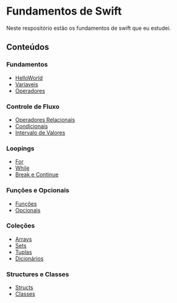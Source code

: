 # Fundamentos de Swift

Neste respositório estão os fundamentos de swift que eu estudei.


## Conteúdos 
### Fundamentos
- [HelloWorld](https://github.com/ArthurRCastilho/FundamentosSwift/blob/main/Fundamentos%20Swift.playground/Pages/HelloWorld.xcplaygroundpage/Contents.swift)<br>
- [Variaveis](https://github.com/ArthurRCastilho/FundamentosSwift/blob/main/Fundamentos%20Swift.playground/Pages/Variaveis.xcplaygroundpage/Contents.swift)<br>
- [Operadores](https://github.com/ArthurRCastilho/FundamentosSwift/blob/main/Fundamentos%20Swift.playground/Pages/OperadoresAritmeticos.xcplaygroundpage/Contents.swift)<br>

### Controle de Fluxo
- [Operadores Relacionais](https://github.com/ArthurRCastilho/FundamentosSwift/blob/main/Controle%20de%20Fluxo.playground/Pages/OperadoresRelacionais.xcplaygroundpage/Contents.swift)<br>
- [Condicionais](https://github.com/ArthurRCastilho/FundamentosSwift/blob/main/Controle%20de%20Fluxo.playground/Pages/Condicionais.xcplaygroundpage/Contents.swift)<br>
- [Intervalo de Valores](https://github.com/ArthurRCastilho/FundamentosSwift/blob/main/Controle%20de%20Fluxo.playground/Pages/IntervaloDeValores.xcplaygroundpage/Contents.swift)<br>

### Loopings
- [For](https://github.com/ArthurRCastilho/FundamentosSwift/tree/main/Loopings.playground/Pages/loopingComFor.xcplaygroundpage/Contents.swift)<br>
- [While](https://github.com/ArthurRCastilho/FundamentosSwift/blob/main/Loopings.playground/Pages/loopingComWhile.xcplaygroundpage/Contents.swift)<br>
- [Break e Continue](https://github.com/ArthurRCastilho/FundamentosSwift/tree/main/Loopings.playground/Pages/BreakContinue.xcplaygroundpage/Contents.swift)<br>

### Funções e Opcionais
- [Funções](https://github.com/ArthurRCastilho/FundamentosSwift/blob/main/Funcoes.playground/Pages/Funcoes.xcplaygroundpage/Contents.swift)<br>
- [Opcionais](https://github.com/ArthurRCastilho/FundamentosSwift/blob/main/Funcoes.playground/Pages/Opcionais.xcplaygroundpage/Contents.swift)<br>

### Coleções
- [Arrays](https://github.com/ArthurRCastilho/FundamentosSwift/blob/main/Colecoes.playground/Pages/Arrays.xcplaygroundpage/Contents.swift)<br>
- [Sets](https://github.com/ArthurRCastilho/FundamentosSwift/blob/main/Colecoes.playground/Pages/Sets.xcplaygroundpage/Contents.swift)<br>
- [Tuplas](https://github.com/ArthurRCastilho/FundamentosSwift/blob/main/Colecoes.playground/Pages/Tuplas.xcplaygroundpage/Contents.swift)<br>
- [Dicionários](https://github.com/ArthurRCastilho/FundamentosSwift/blob/main/Colecoes.playground/Pages/Dicionario.xcplaygroundpage/Contents.swift)<br>

### Structures e Classes
- [Structs](https://github.com/ArthurRCastilho/FundamentosSwift/blob/main/StructuresClasses.playground/Pages/Structs.xcplaygroundpage/Contents.swift)<br>
- [Classes](https://github.com/ArthurRCastilho/FundamentosSwift/blob/main/StructuresClasses.playground/Pages/Classes.xcplaygroundpage/Contents.swift)<br>
